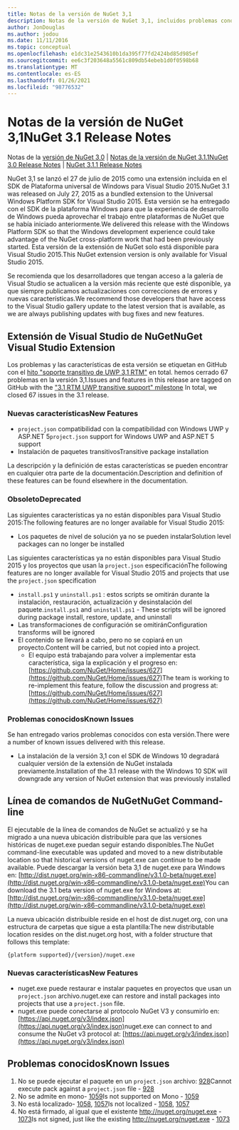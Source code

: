 ```yaml
---
title: Notas de la versión de NuGet 3,1
description: Notas de la versión de NuGet 3,1, incluidos problemas conocidos, correcciones de errores, características agregadas y DCR.
author: JonDouglas
ms.author: jodou
ms.date: 11/11/2016
ms.topic: conceptual
ms.openlocfilehash: e1dc31e2543610b1da395f77fd2424bd85d985ef
ms.sourcegitcommit: ee6c3f203648a5561c809db54ebeb1d0f0598b68
ms.translationtype: MT
ms.contentlocale: es-ES
ms.lasthandoff: 01/26/2021
ms.locfileid: "98776532"
---
```

# <a name="nuget-31-release-notes"></a><span data-ttu-id="6bbc6-103">Notas de la versión de NuGet 3,1</span><span class="sxs-lookup"><span data-stu-id="6bbc6-103">NuGet 3.1 Release Notes</span></span>

<span data-ttu-id="6bbc6-104">Notas de la [versión de NuGet 3,0](../release-notes/nuget-3.0.0.md)  |  [Notas de la versión de NuGet 3.1.1](../release-notes/nuget-3.1.1.md)</span><span class="sxs-lookup"><span data-stu-id="6bbc6-104">[NuGet 3.0 Release Notes](../release-notes/nuget-3.0.0.md) | [NuGet 3.1.1 Release Notes](../release-notes/nuget-3.1.1.md)</span></span>

<span data-ttu-id="6bbc6-105">NuGet 3,1 se lanzó el 27 de julio de 2015 como una extensión incluida en el SDK de Plataforma universal de Windows para Visual Studio 2015.</span><span class="sxs-lookup"><span data-stu-id="6bbc6-105">NuGet 3.1 was released on July 27, 2015 as a bundled extension to the Universal Windows Platform SDK for Visual Studio 2015.</span></span> <span data-ttu-id="6bbc6-106">Esta versión se ha entregado con el SDK de la plataforma Windows para que la experiencia de desarrollo de Windows pueda aprovechar el trabajo entre plataformas de NuGet que se había iniciado anteriormente.</span><span class="sxs-lookup"><span data-stu-id="6bbc6-106">We delivered this release with the Windows Platform SDK so that the Windows development experience could take advantage of the NuGet cross-platform work that had been previously started.</span></span> <span data-ttu-id="6bbc6-107">Esta versión de la extensión de NuGet solo está disponible para Visual Studio 2015.</span><span class="sxs-lookup"><span data-stu-id="6bbc6-107">This NuGet extension version is only available for Visual Studio 2015.</span></span>

<span data-ttu-id="6bbc6-108">Se recomienda que los desarrolladores que tengan acceso a la galería de Visual Studio se actualicen a la versión más reciente que esté disponible, ya que siempre publicamos actualizaciones con correcciones de errores y nuevas características.</span><span class="sxs-lookup"><span data-stu-id="6bbc6-108">We recommend those developers that have access to the Visual Studio gallery update to the latest version that is available, as we are always publishing updates with bug fixes and new features.</span></span>

## <a name="nuget-visual-studio-extension"></a><span data-ttu-id="6bbc6-109">Extensión de Visual Studio de NuGet</span><span class="sxs-lookup"><span data-stu-id="6bbc6-109">NuGet Visual Studio Extension</span></span>

<span data-ttu-id="6bbc6-110">Los problemas y las características de esta versión se etiquetan en GitHub con el [hito "soporte transitivo de UWP 3,1 RTM"](https://github.com/NuGet/Home/issues?utf8=%E2%9C%93&q=is%3Aclosed+milestone%3A%223.1+RTM+UWP+transitive+support%22+)  en total. hemos cerrado 67 problemas en la versión 3,1.</span><span class="sxs-lookup"><span data-stu-id="6bbc6-110">Issues and features in this release are tagged on GitHub with the ["3.1 RTM UWP transitive support" milestone](https://github.com/NuGet/Home/issues?utf8=%E2%9C%93&q=is%3Aclosed+milestone%3A%223.1+RTM+UWP+transitive+support%22+)  In total, we closed 67 issues in the 3.1 release.</span></span>

### <a name="new-features"></a><span data-ttu-id="6bbc6-111">Nuevas características</span><span class="sxs-lookup"><span data-stu-id="6bbc6-111">New Features</span></span>

* <span data-ttu-id="6bbc6-112">`project.json` compatibilidad con la compatibilidad con Windows UWP y ASP.NET 5</span><span class="sxs-lookup"><span data-stu-id="6bbc6-112">`project.json` support for Windows UWP and ASP.NET 5 support</span></span>
* <span data-ttu-id="6bbc6-113">Instalación de paquetes transitivos</span><span class="sxs-lookup"><span data-stu-id="6bbc6-113">Transitive package installation</span></span>

<span data-ttu-id="6bbc6-114">La descripción y la definición de estas características se pueden encontrar en cualquier otra parte de la documentación.</span><span class="sxs-lookup"><span data-stu-id="6bbc6-114">Description and definition of these features can be found elsewhere in the documentation.</span></span>

### <a name="deprecated"></a><span data-ttu-id="6bbc6-115">Obsoleto</span><span class="sxs-lookup"><span data-stu-id="6bbc6-115">Deprecated</span></span>

<span data-ttu-id="6bbc6-116">Las siguientes características ya no están disponibles para Visual Studio 2015:</span><span class="sxs-lookup"><span data-stu-id="6bbc6-116">The following features are no longer available for Visual Studio 2015:</span></span>

* <span data-ttu-id="6bbc6-117">Los paquetes de nivel de solución ya no se pueden instalar</span><span class="sxs-lookup"><span data-stu-id="6bbc6-117">Solution level packages can no longer be installed</span></span>

<span data-ttu-id="6bbc6-118">Las siguientes características ya no están disponibles para Visual Studio 2015 y los proyectos que usan la `project.json` especificación</span><span class="sxs-lookup"><span data-stu-id="6bbc6-118">The following features are no longer available for Visual Studio 2015 and projects that use the `project.json` specification</span></span>

* <span data-ttu-id="6bbc6-119">`install.ps1` y `uninstall.ps1` : estos scripts se omitirán durante la instalación, restauración, actualización y desinstalación del paquete.</span><span class="sxs-lookup"><span data-stu-id="6bbc6-119">`install.ps1` and `uninstall.ps1` - These scripts will be ignored during package install, restore, update, and uninstall</span></span>
* <span data-ttu-id="6bbc6-120">Las transformaciones de configuración se omitirán</span><span class="sxs-lookup"><span data-stu-id="6bbc6-120">Configuration transforms will be ignored</span></span>
* <span data-ttu-id="6bbc6-121">El contenido se llevará a cabo, pero no se copiará en un proyecto.</span><span class="sxs-lookup"><span data-stu-id="6bbc6-121">Content will be carried, but not copied into a project.</span></span>
    * <span data-ttu-id="6bbc6-122">El equipo está trabajando para volver a implementar esta característica, siga la explicación y el progreso en: [https://github.com/NuGet/Home/issues/627](https://github.com/NuGet/Home/issues/627)</span><span class="sxs-lookup"><span data-stu-id="6bbc6-122">The team is working to re-implement this feature, follow the discussion and progress at: [https://github.com/NuGet/Home/issues/627](https://github.com/NuGet/Home/issues/627)</span></span>


### <a name="known-issues"></a><span data-ttu-id="6bbc6-123">Problemas conocidos</span><span class="sxs-lookup"><span data-stu-id="6bbc6-123">Known Issues</span></span>

<span data-ttu-id="6bbc6-124">Se han entregado varios problemas conocidos con esta versión.</span><span class="sxs-lookup"><span data-stu-id="6bbc6-124">There were a number of known issues delivered with this release.</span></span>

* <span data-ttu-id="6bbc6-125">La instalación de la versión 3,1 con el SDK de Windows 10 degradará cualquier versión de la extensión de NuGet instalada previamente.</span><span class="sxs-lookup"><span data-stu-id="6bbc6-125">Installation of the 3.1 release with the Windows 10 SDK will downgrade any version of NuGet extension that was previously installed</span></span>

## <a name="nuget-command-line"></a><span data-ttu-id="6bbc6-126">Línea de comandos de NuGet</span><span class="sxs-lookup"><span data-stu-id="6bbc6-126">NuGet Command-line</span></span>

<span data-ttu-id="6bbc6-127">El ejecutable de la línea de comandos de NuGet se actualizó y se ha migrado a una nueva ubicación distribuible para que las versiones históricas de nuget.exe puedan seguir estando disponibles.</span><span class="sxs-lookup"><span data-stu-id="6bbc6-127">The NuGet command-line executable was updated and moved to a new distributable location so that historical versions of nuget.exe can continue to be made available.</span></span>  <span data-ttu-id="6bbc6-128">Puede descargar la versión beta 3,1 de nuget.exe para Windows en: [http://dist.nuget.org/win-x86-commandline/v3.1.0-beta/nuget.exe](http://dist.nuget.org/win-x86-commandline/v3.1.0-beta/nuget.exe)</span><span class="sxs-lookup"><span data-stu-id="6bbc6-128">You can download the 3.1 beta version of nuget.exe for Windows at: [http://dist.nuget.org/win-x86-commandline/v3.1.0-beta/nuget.exe](http://dist.nuget.org/win-x86-commandline/v3.1.0-beta/nuget.exe)</span></span>

<span data-ttu-id="6bbc6-129">La nueva ubicación distribuible reside en el host de dist.nuget.org, con una estructura de carpetas que sigue a esta plantilla:</span><span class="sxs-lookup"><span data-stu-id="6bbc6-129">The new distributable location resides on the dist.nuget.org host, with a folder structure that follows this template:</span></span>

```
{platform supported}/{version}/nuget.exe
```

### <a name="new-features"></a><span data-ttu-id="6bbc6-130">Nuevas características</span><span class="sxs-lookup"><span data-stu-id="6bbc6-130">New Features</span></span>

* <span data-ttu-id="6bbc6-131">nuget.exe puede restaurar e instalar paquetes en proyectos que usan un `project.json` archivo.</span><span class="sxs-lookup"><span data-stu-id="6bbc6-131">nuget.exe can restore and install packages into projects that use a `project.json` file.</span></span>
* <span data-ttu-id="6bbc6-132">nuget.exe puede conectarse al protocolo NuGet V3 y consumirlo en: [https://api.nuget.org/v3/index.json](https://api.nuget.org/v3/index.json)</span><span class="sxs-lookup"><span data-stu-id="6bbc6-132">nuget.exe can connect to and consume the NuGet v3 protocol at: [https://api.nuget.org/v3/index.json](https://api.nuget.org/v3/index.json)</span></span>

## <a name="known-issues"></a><span data-ttu-id="6bbc6-133">Problemas conocidos</span><span class="sxs-lookup"><span data-stu-id="6bbc6-133">Known Issues</span></span> ##

1.    <span data-ttu-id="6bbc6-134">No se puede ejecutar el paquete en un `project.json` archivo: [928](https://github.com/NuGet/Home/issues/928)</span><span class="sxs-lookup"><span data-stu-id="6bbc6-134">Cannot execute pack against a `project.json` file - [928](https://github.com/NuGet/Home/issues/928)</span></span>
2.    <span data-ttu-id="6bbc6-135">No se admite en mono- [1059](https://github.com/NuGet/Home/issues/1059)</span><span class="sxs-lookup"><span data-stu-id="6bbc6-135">Is not supported on Mono - [1059](https://github.com/NuGet/Home/issues/1059)</span></span>
3.    <span data-ttu-id="6bbc6-136">No está localizado- [1058](https://github.com/NuGet/Home/issues/1058),   [1057](https://github.com/NuGet/Home/issues/1057)</span><span class="sxs-lookup"><span data-stu-id="6bbc6-136">Is not localized - [1058](https://github.com/NuGet/Home/issues/1058),   [1057](https://github.com/NuGet/Home/issues/1057)</span></span>
4.    <span data-ttu-id="6bbc6-137">No está firmado, al igual que el existente http://nuget.org/nuget.exe  -  [1073](https://github.com/NuGet/Home/issues/1073)</span><span class="sxs-lookup"><span data-stu-id="6bbc6-137">Is not signed, just like the existing http://nuget.org/nuget.exe - [1073](https://github.com/NuGet/Home/issues/1073)</span></span>
